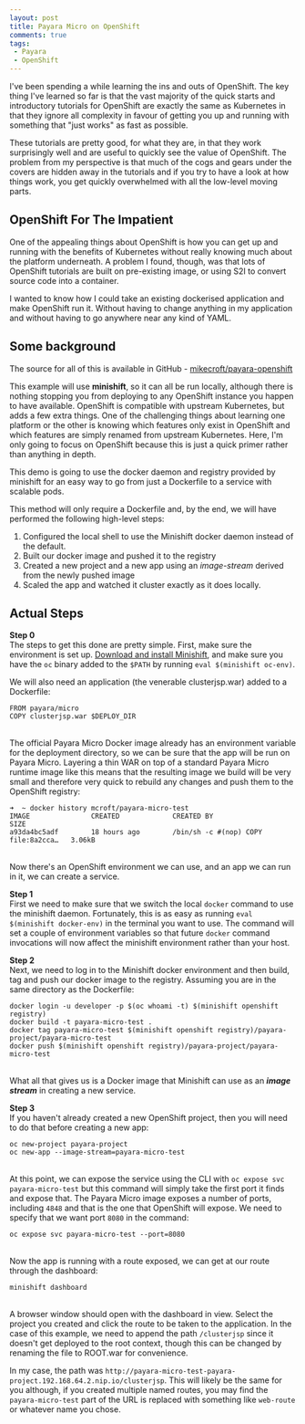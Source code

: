 ```yaml
---
layout: post
title: Payara Micro on OpenShift
comments: true
tags: 
 - Payara
 - OpenShift
---
```


I've been spending a while learning the ins and outs of OpenShift. The key thing I've learned so far is that the vast majority of the quick starts and introductory tutorials for OpenShift are exactly the same as Kubernetes in that they ignore all complexity in favour of getting you up and running with something that "just works" as fast as possible.

These tutorials are pretty good, for what they are, in that they work surprisingly well and are useful to quickly see the value of OpenShift. The problem from my perspective is that much of the cogs and gears under the covers are hidden away in the tutorials and if you try to have a look at how things work, you get quickly overwhelmed with all the low-level moving parts.

## OpenShift For The Impatient
One of the appealing things about OpenShift is how you can get up and running with the benefits of Kubernetes without really knowing much about the platform underneath. A problem I found, though, was that lots of OpenShift tutorials are built on pre-existing image, or using S2I to convert source code into a container.

I wanted to know how I could take an existing dockerised application and make OpenShift run it. Without having to change anything in my application and without having to go anywhere near any kind of YAML.

## Some background
The source for all of this is available in GitHub - [mikecroft/payara-openshift](https://github.com/mikecroft/payara-openshift)

This example will use **minishift**, so it can all be run locally, although there is nothing stopping you from deploying to any OpenShift instance you happen to have available. OpenShift is compatible with upstream Kubernetes, but adds a few extra things. One of the challenging things about learning one platform or the other is knowing which features only exist in OpenShift and which features are simply renamed from upstream Kubernetes. Here, I'm only going to focus on OpenShift because this is just a quick primer rather than anything in depth.

This demo is going to use the docker daemon and registry provided by minishift for an easy way to go from just a Dockerfile to a service with scalable pods.

This method will only require a Dockerfile and, by the end, we will have performed the following high-level steps:

1. Configured the local shell to use the Minishift docker daemon instead of the default.
2. Built our docker image and pushed it to the registry
3. Created a new project and a new app using an *image-stream* derived from the newly pushed image
4. Scaled the app and watched it cluster exactly as it does locally. 

## Actual Steps

**Step 0**  
The steps to get this done are pretty simple. First, make sure the environment is set up. [Download and install Minishift](https://www.openshift.org/minishift/), and make sure you have the `oc` binary added to the `$PATH` by running `eval $(minishift oc-env)`.

We will also need an application (the venerable clusterjsp.war) added to a Dockerfile:

```
FROM payara/micro
COPY clusterjsp.war $DEPLOY_DIR
```
&nbsp;  
The official Payara Micro Docker image already has an environment variable for the deployment directory, so we can be sure that the app will be run on Payara Micro. Layering a thin WAR on top of a standard Payara Micro runtime image like this means that the resulting image we build will be very small and therefore very quick to rebuild any changes and push them to the OpenShift registry:

```
➜  ~ docker history mcroft/payara-micro-test
IMAGE               CREATED             CREATED BY                            SIZE
a93da4bc5adf        18 hours ago        /bin/sh -c #(nop) COPY file:8a2cca…   3.06kB  
```
&nbsp;  
Now there's an OpenShift environment we can use, and an app we can run in it, we can create a service.

**Step 1**  
First we need to make sure that we switch the local `docker` command to use the minishift daemon. Fortunately, this is as easy as running `eval $(minishift docker-env)` in the terminal you want to use. The command will set a couple of environment variables so that future `docker` command invocations will now affect the minishift environment rather than your host.

**Step 2**  
Next, we need to log in to the Minishift docker environment and then build, tag and push our docker image to the registry. Assuming you are in the same directory as the Dockerfile:

```
docker login -u developer -p $(oc whoami -t) $(minishift openshift registry)
docker build -t payara-micro-test .
docker tag payara-micro-test $(minishift openshift registry)/payara-project/payara-micro-test
docker push $(minishift openshift registry)/payara-project/payara-micro-test
```
&nbsp;  
What all that gives us is a Docker image that Minishift can use as an ***image stream*** in creating a new service.

**Step 3**  
If you haven't already created a new OpenShift project, then you will need to do that before creating a new app:

```
oc new-project payara-project
oc new-app --image-stream=payara-micro-test
```
&nbsp;  
At this point, we can expose the service using the CLI with `oc expose svc payara-micro-test` but this command will simply take the first port it finds and expose that. The Payara Micro image exposes a number of ports, including `4848` and that is the one that OpenShift will expose. We need to specify that we want port `8080` in the command:

```
oc expose svc payara-micro-test --port=8080
```
&nbsp;  
Now the app is running with a route exposed, we can get at our route through the dashboard:

```
minishift dashboard
```
&nbsp;  
A browser window should open with the dashboard in view. Select the project you created and click the route to be taken to the application. In the case of this example, we need to append the path `/clusterjsp` since it doesn't get deployed to the root context, though this can be changed by renaming the file to ROOT.war for convenience.

In my case, the path was `http://payara-micro-test-payara-project.192.168.64.2.nip.io/clusterjsp`. This will likely be the same for you although, if you created multiple named routes, you may find the `payara-micro-test` part of the URL is replaced with something like `web-route` or whatever name you chose.

